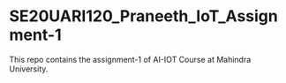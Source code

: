 # SE20UARI120_Praneeth_IoT_Assignment-1
This repo contains the assignment-1 of AI-IOT Course at Mahindra University.
